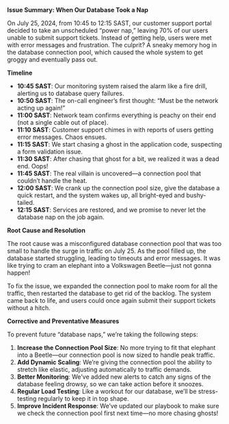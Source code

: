 **Issue Summary: When Our Database Took a Nap**

On July 25, 2024, from 10:45 to 12:15 SAST, our customer support portal decided to take an unscheduled “power nap,” leaving 70% of our users unable to submit support tickets. Instead of getting help, users were met with error messages and frustration. The culprit? A sneaky memory hog in the database connection pool, which caused the whole system to get groggy and eventually pass out.


**Timeline**

- **10:45 SAST**: Our monitoring system raised the alarm like a fire drill, alerting us to database query failures.
- **10:50 SAST**: The on-call engineer’s first thought: “Must be the network acting up again!”
- **11:00 SAST**: Network team confirms everything is peachy on their end (not a single cable out of place).
- **11:10 SAST**: Customer support chimes in with reports of users getting error messages. Chaos ensues.
- **11:15 SAST**: We start chasing a ghost in the application code, suspecting a form validation issue.
- **11:30 SAST**: After chasing that ghost for a bit, we realized it was a dead end. Oops!
- **11:45 SAST**: The real villain is uncovered—a connection pool that couldn’t handle the heat.
- **12:00 SAST**: We crank up the connection pool size, give the database a quick restart, and the system wakes up, all bright-eyed and bushy-tailed.
- **12:15 SAST**: Services are restored, and we promise to never let the database nap on the job again.

**Root Cause and Resolution**

The root cause was a misconfigured database connection pool that was too small to handle the surge in traffic on July 25. As the pool filled up, the database started struggling, leading to timeouts and error messages. It was like trying to cram an elephant into a Volkswagen Beetle—just not gonna happen!

To fix the issue, we expanded the connection pool to make room for all the traffic, then restarted the database to get rid of the backlog. The system came back to life, and users could once again submit their support tickets without a hitch.

**Corrective and Preventative Measures**

To prevent future “database naps,” we’re taking the following steps:

1. **Increase the Connection Pool Size**: No more trying to fit that elephant into a Beetle—our connection pool is now sized to handle peak traffic.
2. **Add Dynamic Scaling**: We’re giving the connection pool the ability to stretch like elastic, adjusting automatically to traffic demands.
3. **Better Monitoring**: We’ve added new alerts to catch any signs of the database feeling drowsy, so we can take action before it snoozes.
4. **Regular Load Testing**: Like a workout for our database, we’ll be stress-testing regularly to keep it in top shape.
5. **Improve Incident Response**: We’ve updated our playbook to make sure we check the connection pool first next time—no more chasing ghosts!
